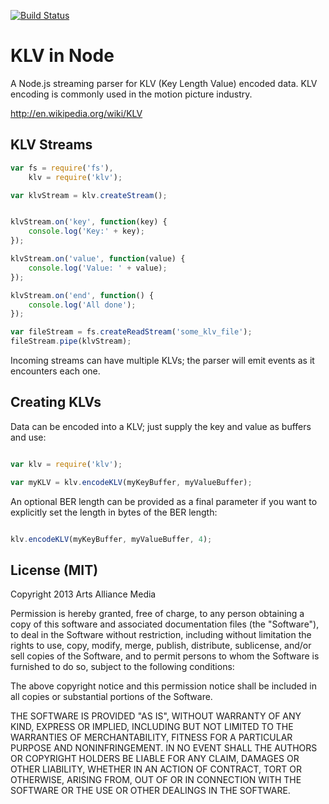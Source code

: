 [![Build Status](https://travis-ci.org/artsalliancemedia/node-klv.png)](http://travis-ci.org/artsalliancemedia/node-klv)

KLV in Node
===================

A Node.js streaming parser for KLV (Key Length Value) encoded data. KLV encoding is commonly used in the motion picture industry.

http://en.wikipedia.org/wiki/KLV

KLV Streams
-----------

```javascript
var fs = require('fs'),
    klv = require('klv');

var klvStream = klv.createStream();


klvStream.on('key', function(key) {
	console.log('Key:' + key);
});

klvStream.on('value', function(value) {
	console.log('Value: ' + value);
});

klvStream.on('end', function() {
	console.log('All done');
});

var fileStream = fs.createReadStream('some_klv_file');
fileStream.pipe(klvStream);
```

Incoming streams can have multiple KLVs; the parser will emit events as it encounters each one.

Creating KLVs
-------------

Data can be encoded into a KLV; just supply the key and value as buffers and use:

```javascript

var klv = require('klv');

var myKLV = klv.encodeKLV(myKeyBuffer, myValueBuffer);
```

An optional BER length can be provided as a final parameter if you want to explicitly set the length in bytes of the BER length:

```javascript

klv.encodeKLV(myKeyBuffer, myValueBuffer, 4);

```

License (MIT)
-------------

Copyright 2013 Arts Alliance Media

Permission is hereby granted, free of charge, to any person obtaining a copy of this software and associated documentation files (the "Software"), to deal in the Software without restriction, including without limitation the rights to use, copy, modify, merge, publish, distribute, sublicense, and/or sell copies of the Software, and to permit persons to whom the Software is furnished to do so, subject to the following conditions:

The above copyright notice and this permission notice shall be included in all copies or substantial portions of the Software.

THE SOFTWARE IS PROVIDED "AS IS", WITHOUT WARRANTY OF ANY KIND, EXPRESS OR IMPLIED, INCLUDING BUT NOT LIMITED TO THE WARRANTIES OF MERCHANTABILITY, FITNESS FOR A PARTICULAR PURPOSE AND NONINFRINGEMENT. IN NO EVENT SHALL THE AUTHORS OR COPYRIGHT HOLDERS BE LIABLE FOR ANY CLAIM, DAMAGES OR OTHER LIABILITY, WHETHER IN AN ACTION OF CONTRACT, TORT OR OTHERWISE, ARISING FROM, OUT OF OR IN CONNECTION WITH THE SOFTWARE OR THE USE OR OTHER DEALINGS IN THE SOFTWARE.